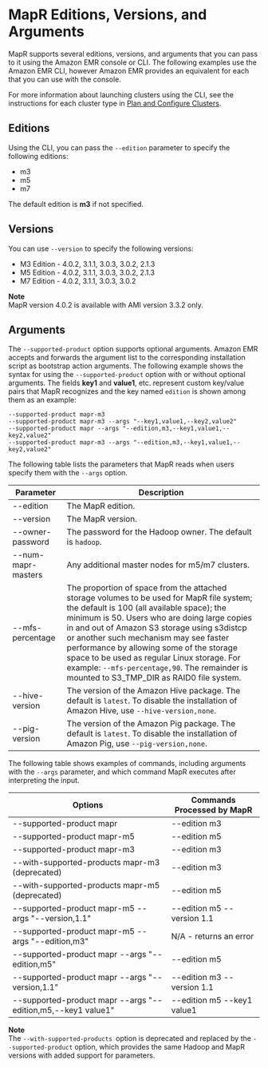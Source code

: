 # MapR Editions, Versions, and Arguments<a name="emr-mapr-editions-versions-arguments"></a>

MapR supports several editions, versions, and arguments that you can pass to it using the Amazon EMR console or CLI\. The following examples use the Amazon EMR CLI, however Amazon EMR provides an equivalent for each that you can use with the console\.

For more information about launching clusters using the CLI, see the instructions for each cluster type in [Plan and Configure Clusters](emr-plan.md)\. 

## Editions<a name="emr-mapr-editions"></a>

Using the CLI, you can pass the `--edition` parameter to specify the following editions:
+ m3
+ m5
+ m7

The default edition is **m3** if not specified\.

## Versions<a name="emr-mapr-versions"></a>

You can use `--version` to specify the following versions: 
+ M3 Edition \- 4\.0\.2, 3\.1\.1, 3\.0\.3, 3\.0\.2, 2\.1\.3
+ M5 Edition \- 4\.0\.2, 3\.1\.1, 3\.0\.3, 3\.0\.2, 2\.1\.3
+ M7 Edition \- 4\.0\.2, 3\.1\.1, 3\.0\.3, 3\.0\.2

**Note**  
MapR version 4\.0\.2 is available with AMI version 3\.3\.2 only\.

## Arguments<a name="emr-mapr-arguments"></a>

The `--supported-product` option supports optional arguments\. Amazon EMR accepts and forwards the argument list to the corresponding installation script as bootstrap action arguments\. The following example shows the syntax for using the `--supported-product` option with or without optional arguments\. The fields **key1** and **value1**, etc\. represent custom key/value pairs that MapR recognizes and the key named `edition` is shown among them as an example: 

```
--supported-product mapr-m3
--supported-product mapr-m3 --args "--key1,value1,--key2,value2" 
--supported-product mapr --args "--edition,m3,--key1,value1,--key2,value2" 
--supported-product mapr-m3 --args "--edition,m3,--key1,value1,--key2,value2"
```

The following table lists the parameters that MapR reads when users specify them with the `--args` option\.


| Parameter | Description | 
| --- | --- | 
| \-\-edition |  The MapR edition\.  | 
| \-\-version |  The MapR version\.  | 
| \-\-owner\-password |  The password for the Hadoop owner\. The default is `hadoop`\.  | 
| \-\-num\-mapr\-masters |  Any additional master nodes for m5/m7 clusters\.  | 
| \-\-mfs\-percentage |  The proportion of space from the attached storage volumes to be used for MapR file system; the default is 100 \(all available space\); the minimum is 50\. Users who are doing large copies in and out of Amazon S3 storage using s3distcp or another such mechanism may see faster performance by allowing some of the storage space to be used as regular Linux storage\. For example: `--mfs-percentage,90`\. The remainder is mounted to S3\_TMP\_DIR as RAID0 file system\.  | 
| \-\-hive\-version |  The version of the Amazon Hive package\. The default is `latest`\. To disable the installation of Amazon Hive, use `--hive-version,none`\.  | 
| \-\-pig\-version |  The version of the Amazon Pig package\. The default is `latest`\. To disable the installation of Amazon Pig, use `--pig-version,none`\.  | 

The following table shows examples of commands, including arguments with the `--args` parameter, and which command MapR executes after interpreting the input\.


|  Options | Commands Processed by MapR | 
| --- | --- | 
| \-\-supported\-product mapr |  \-\-edition m3  | 
| \-\-supported\-product mapr\-m5 |  \-\-edition m5  | 
| \-\-supported\-product mapr\-m3 |  \-\-edition m3   | 
| \-\-with\-supported\-products mapr\-m3 \(deprecated\) |  \-\-edition m3  | 
| \-\-with\-supported\-products mapr\-m5 \(deprecated\) |  \-\-edition m5  | 
| \-\-supported\-product mapr\-m5 \-\-args "\-\-version,1\.1" |  \-\-edition m5 \-\-version 1\.1  | 
| \-\-supported\-product mapr\-m5 \-\-args "\-\-edition,m3" |  N/A \- returns an error  | 
| \-\-supported\-product mapr \-\-args "\-\-edition,m5" |  \-\-edition m5  | 
| \-\-supported\-product mapr \-\-args "\-\-version,1\.1" |  \-\-edition m3 \-\-version 1\.1  | 
| \-\-supported\-product mapr \-\-args "\-\-edition,m5,\-\-key1 value1" |  \-\-edition m5 \-\-key1 value1  | 

**Note**  
The `--with-supported-products `option is deprecated and replaced by the `--supported-product` option, which provides the same Hadoop and MapR versions with added support for parameters\.